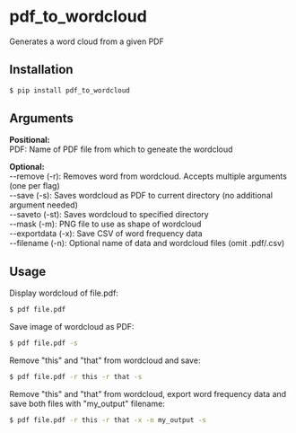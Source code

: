 # pdf_to_wordcloud

Generates a word cloud from a given PDF

## Installation

```zsh
$ pip install pdf_to_wordcloud
```

## Arguments

**Positional:** \
PDF: Name of PDF file from which to geneate the wordcloud

**Optional:** \
--remove (-r): Removes word from wordcloud. Accepts multiple arguments (one per flag) \
--save (-s): Saves wordcloud as PDF to current directory (no additional argument needed) \
--saveto (-st): Saves wordcloud to specified directory \
--mask (-m): PNG file to use as shape of wordcloud \
--exportdata (-x): Save CSV of word frequency data \
--filename (-n): Optional name of data and wordcloud files (omit .pdf/.csv)

## Usage

Display wordcloud of file.pdf:
```zsh
$ pdf file.pdf
```

Save image of wordcloud as PDF:
```zsh
$ pdf file.pdf -s
```

Remove "this" and "that" from wordcloud and save:
```zsh
$ pdf file.pdf -r this -r that -s
```

Remove "this" and "that" from wordcloud, export word frequency data and save both files with "my_output" filename:
```zsh
$ pdf file.pdf -r this -r that -x -n my_output -s
```



